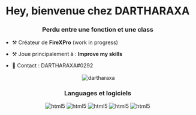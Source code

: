 <h1 align='center'>Hey, bienvenue chez DARTHARAXA </h1>

<h3 align='center'>Perdu entre une fonction et une class</h3>

- ⚒️ Créateur de **FireXPro** (work in progress)

- ⚒️ Joue principalement à : **Improve my skills**

- 📨 Contact : DARTHARAXA#0292


<p align='center'>&nbsp;<img align="center" src="https://github-readme-stats.vercel.app/api?username=DARTHARAXA&&show_icons=true&locale=fr" alt="dartharaxa" /></p>


<h3 align='center'>Languages et logiciels</h3>
<p align='center'>
<img src='https://img.shields.io/badge/HTML5-E34F26?style=for-the-badge&logo=html5&logoColor=white' alt="html5"/>
<img src='https://img.shields.io/badge/GIT-E44C30?style=for-the-badge&logo=git&logoColor=white' alt="html5"/>
<img src='https://img.shields.io/badge/C%2B%2B-00599C?style=for-the-badge&logo=c%2B%2B&logoColor=white' alt="html5"/>
<img src='https://img.shields.io/badge/Windows-0078D6?style=for-the-badge&logo=windows&logoColor=white' alt="html5"/>
<img src='https://img.shields.io/badge/Lua-2C2D72?style=for-the-badge&logo=lua&logoColor=white' alt="html5"/>
</p>